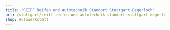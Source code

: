 ```yaml
---
title: "REIFF Reifen und Autotechnik Standort Stuttgart-Degerloch"
url: /stuttgart/reiff-reifen-und-autotechnik-standort-stuttgart-degerloch/
shop: Autowerkstatt
---
```

